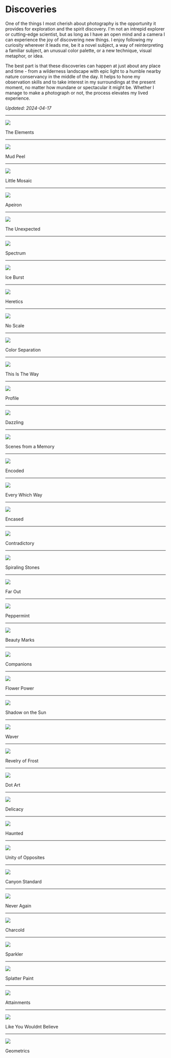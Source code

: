 # Discoveries

One of the things I most cherish about photography is the opportunity it provides for exploration and the spirit discovery. I'm not an intrepid explorer or cutting-edge scientist, but as long as I have an open mind and a camera I can experience the joy of discovering new things. I enjoy following my curiosity wherever it leads me, be it a novel subject, a way of reinterpreting a familiar subject, an unusual color palette, or a new technique, visual metaphor, or idea.

The best part is that these discoveries can happen at just about any place and time - from a wilderness landscape with epic light to a humble nearby nature conservancy in the middle of the day. It helps to hone my observation skills and to take interest in my surroundings at the present moment, no matter how mundane or spectacular it might be. Whether I manage to make a photograph or not, the process elevates my lived experience.

*Updated: 2024-04-17*

---

<img src="./The Elements.jpg"/>

The Elements

---

<img src="./Mud Peel.jpg"/>

Mud Peel

---

<img src="./Little Mosaic.jpg"/>

Little Mosaic

---

<img src="./Apeiron.jpg"/>

Apeiron

---

<img src="./The Unexpected.jpg"/>

The Unexpected

---

<img src="./Spectrum.jpg"/>

Spectrum

---

<img src="./Ice Burst.jpg"/>

Ice Burst

---

<img src="./Heretics.jpg"/>

Heretics

---

<img src="./No Scale.jpg"/>

No Scale

---

<img src="./Color Separation.jpg"/>

Color Separation

---

<img src="./This Is The Way.jpg"/>

This Is The Way

---

<img src="./Profile.jpg"/>

Profile

---

<img src="./Dazzling.jpg"/>

Dazzling

---

<img src="./Scenes from a Memory.jpg"/>

Scenes from a Memory

---

<img src="./Encoded.jpg"/>

Encoded

---

<img src="./Every Which Way.jpg"/>

Every Which Way

---

<img src="./Encased.jpg"/>

Encased

---

<img src="./Contradictory.jpg"/>

Contradictory

---

<img src="./Spiraling Stones.jpg"/>

Spiraling Stones

---

<img src="./Far Out.jpg"/>

Far Out

---

<img src="./Peppermint.jpg"/>

Peppermint

---

<img src="./Beauty Marks.jpg"/>   

Beauty Marks

---

<img src="./Companions.jpg"/>

Companions

---

<img src="./Flower Power.jpg"/>

Flower Power

---

<img src="./Shadow on the Sun.jpg"/>

Shadow on the Sun

---

<img src="./Waver.jpg"/>

Waver

---

<img src="./Revelry of Frost.jpg"/>

Revelry of Frost

---

<img src="./Dot Art.jpg"/>

Dot Art

---

<img src="./Delicacy.jpg"/>

Delicacy

---

<img src="./Haunted.jpg"/>

Haunted

---

<img src="./Unity of Opposites.jpg"/>

Unity of Opposites

---

<img src="./Canyon Standard.jpg"/>

Canyon Standard

---

<img src="./Never Again.jpg"/>

Never Again

---

<img src="./Charcold.jpg"/>       

Charcold

---

<img src="./Sparkler.jpg"/>

Sparkler

---

<img src="./Splatter Paint.jpg"/>

Splatter Paint

---

<img src="./Attainments.jpg"/>

Attainments

---

<img src="./Like You Wouldnt Believe.jpg"/>

Like You Wouldnt Believe

---

<img src="./Geometrics.jpg"/>

Geometrics





